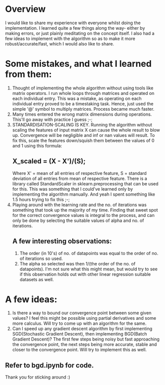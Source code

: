 # Overview
I would like to share my experience with everyone whilst doing the implementation. I learned quite a few things along the way- either by making errors, or just plainly meditating on the concept itself. I also had a few ideas to implement with the algorithm so as to make it more robust/accurate/fast, which I would also like to share.

# Some mistakes, and what I learned from them:
1. Thought of implementing the whole algorithm without using tools like matrix operators. I run whole loops through matrices and operated on each individual entry. This was a mistake, as operating on each individual entry proved to be a timestaking task. Hence, just used the simple '@' symbol to multiply matrices. Process became much faster.
2. Many times entered the wrong matrix dimensions during operations. This'll go away with practice I guess ;-;
3. STANDARDISATION-SCALING IS KEY. Running the algorithm without scaling the features of input matrix X can cause the whole result to blow up. Convergence will be negligible and inf or nan values will result. To fix this, scale the features down/squish them between the values of 0 and 1 using this formula:
    ## X_scaled = (X - X')/(S);
    Where X' = mean of all entries of respective feature, S = standard deviation of all entries from mean of respective feature.
    There is a library called StandardScaler in sklearn.preprocessing that can be used for this.
    This was something that I could've learned only by implementing the algorithm manually. And yeah I spent something like 1.5 hours trying to fix this ;-;
4. Playing around with the learning rate and the no. of iterations was something that took up the majority of my time. Finding that sweet spot for the correct convergence values is integral to the process, and can only be done by selecting the suitable values of alpha and no. of iterations. 
    ##  A few interesting observations:
    1. The order (in 10's) of no. of datapoints was equal to the order of no. of iterations so used.
    2. The alpha so selected was then 1/(the order of the no. of datapoints).
    I'm not sure what this might mean, but would try to see if this observation holds out with other linear regression suitable datasets as well.

# A few ideas:
1. Is there a way to bound our convergence point between some given values? I feel this might be possible using partial derivatives and some more calculus. Will try to come up with an algorithm for the same.
2. Can I speed up any gradient descent algorithm by first implementing SGD(Stochastic Gradient Descent), then implementing BGD(Batch Gradient Descent)? The first few steps being noisy but fast approaching the convergence point, the next steps being more accurate, stable and closer to the convergence point. Will try to implement this as well.

## Refer to bgd.ipynb for code.

Thank you for sticking around :)
